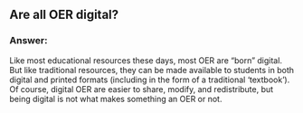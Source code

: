 ## Are all OER digital?
### Answer: 
Like most educational resources these days, most OER are “born” digital. But like traditional resources, they can be made available to students in both digital and printed formats (including in the form of a traditional ‘textbook’).
Of course, digital OER are easier to share, modify, and redistribute, but being digital is not what makes something an OER or not.
